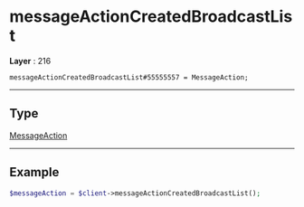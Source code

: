 # messageActionCreatedBroadcastList

**Layer** : 216

```tl
messageActionCreatedBroadcastList#55555557 = MessageAction;
```

---

## Type

[MessageAction](type/MessageAction)

---

## Example

```php
$messageAction = $client->messageActionCreatedBroadcastList();
```